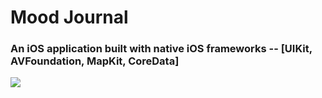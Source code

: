 # Mood Journal
### An iOS application built with native iOS frameworks -- [UIKit, AVFoundation, MapKit, CoreData]
![](https://media.giphy.com/media/Rxw3eHGEZ4WRNq2nNt/giphy.gif?cid=790b7611881f0269dae025f416b6d52d616662388ba1bd40&rid=giphy.gif&ct=g)
